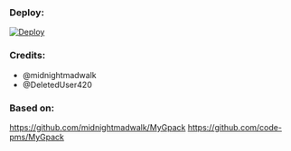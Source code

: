 ### Deploy:


[![Deploy](https://www.herokucdn.com/deploy/button.svg)](https://dashboard.heroku.com/new?template=https://github.com/TeamEviral/ShadowRun)


### Credits:
- @midnightmadwalk
- @DeletedUser420

### Based on:
https://github.com/midnightmadwalk/MyGpack
https://github.com/code-pms/MyGpack
